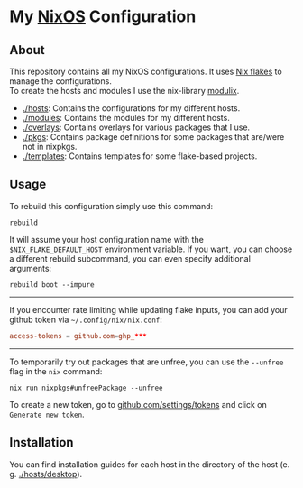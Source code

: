 # My [NixOS](https://nixos.org/) Configuration

## About

This repository contains all my NixOS configurations. It uses [Nix flakes](https://wiki.nixos.org/wiki/Flakes) to manage the configurations. <br>
To create the hosts and modules I use the nix-library [modulix](https://github.com/anders130/modulix).

- [./hosts](./hosts): Contains the configurations for my different hosts.
- [./modules](./modules): Contains the modules for my different hosts.
- [./overlays](./overlays): Contains overlays for various packages that I use.
- [./pkgs](./pkgs): Contains package definitions for some packages that are/were not in nixpkgs.
- [./templates](./templates): Contains templates for some flake-based projects.

## Usage

To rebuild this configuration simply use this command:

```fish
rebuild
```

It will assume your host configuration name with the `$NIX_FLAKE_DEFAULT_HOST` environment variable.
If you want, you can choose a different rebuild subcommand, you can even specify additional arguments:

```fish
rebuild boot --impure
```

---

If you encounter rate limiting while updating flake inputs, you can add your github token via `~/.config/nix/nix.conf`:

```conf
access-tokens = github.com=ghp_***
```

---

To temporarily try out packages that are unfree, you can use the `--unfree` flag in the `nix` command:

```fish
nix run nixpkgs#unfreePackage --unfree
```

To create a new token, go to [github.com/settings/tokens](https://github.com/settings/tokens) and click on `Generate new token`.

## Installation

You can find installation guides for each host in the directory of the host (e. g. [./hosts/desktop](./hosts/desktop)).
